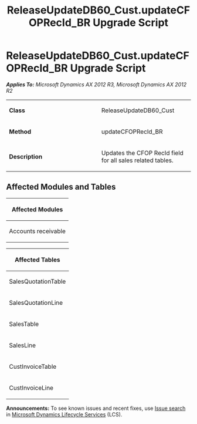 ﻿---
title: ReleaseUpdateDB60_Cust.updateCFOPRecId_BR Upgrade Script
TOCTitle: ReleaseUpdateDB60_Cust.updateCFOPRecId_BR Upgrade Script
ms:assetid: f72c6bfb-0463-b9ce-4dff-1c1e4a5c2f76
ms:mtpsurl: https://msdn.microsoft.com/en-us/library/JJ737597(v=AX.60)
ms:contentKeyID: 49712290
ms.date: 05/18/2015
mtps_version: v=AX.60
---

# ReleaseUpdateDB60\_Cust.updateCFOPRecId\_BR Upgrade Script 


_**Applies To:** Microsoft Dynamics AX 2012 R3, Microsoft Dynamics AX 2012 R2_

<table>
<colgroup>
<col style="width: 50%" />
<col style="width: 50%" />
</colgroup>
<tbody>
<tr class="odd">
<td><p><strong>Class</strong></p></td>
<td><p>ReleaseUpdateDB60_Cust</p></td>
</tr>
<tr class="even">
<td><p><strong>Method</strong></p></td>
<td><p>updateCFOPRecId_BR</p></td>
</tr>
<tr class="odd">
<td><p><strong>Description</strong></p></td>
<td><p>Updates the CFOP RecId field for all sales related tables.</p></td>
</tr>
</tbody>
</table>


## Affected Modules and Tables

<table>
<colgroup>
<col style="width: 100%" />
</colgroup>
<thead>
<tr class="header">
<th><p>Affected Modules</p></th>
</tr>
</thead>
<tbody>
<tr class="odd">
<td><p>Accounts receivable</p></td>
</tr>
</tbody>
</table>


<table>
<colgroup>
<col style="width: 100%" />
</colgroup>
<thead>
<tr class="header">
<th><p>Affected Tables</p></th>
</tr>
</thead>
<tbody>
<tr class="odd">
<td><p>SalesQuotationTable</p></td>
</tr>
<tr class="even">
<td><p>SalesQuotationLine</p></td>
</tr>
<tr class="odd">
<td><p>SalesTable</p></td>
</tr>
<tr class="even">
<td><p>SalesLine</p></td>
</tr>
<tr class="odd">
<td><p>CustInvoiceTable</p></td>
</tr>
<tr class="even">
<td><p>CustInvoiceLine</p></td>
</tr>
</tbody>
</table>

  
**Announcements:** To see known issues and recent fixes, use [Issue search](http://go.microsoft.com/fwlink/?linkid=389258) in [Microsoft Dynamics Lifecycle Services](http://go.microsoft.com/fwlink/?linkid=306505) (LCS).

